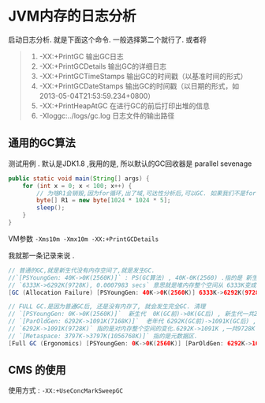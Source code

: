 # JVM内存的日志分析

启动日志分析. 就是下面这个命令.  一般选择第二个就行了.  或者将

> 1. -XX:+PrintGC 输出GC日志
> 2. -XX:+PrintGCDetails 输出GC的详细日志
> 3. -XX:+PrintGCTimeStamps 输出GC的时间戳（以基准时间的形式）
> 4. -XX:+PrintGCDateStamps 输出GC的时间戳（以日期的形式，如 2013-05-04T21:53:59.234+0800）
> 5. -XX:+PrintHeapAtGC 在进行GC的前后打印出堆的信息
> 6. -Xloggc:../logs/gc.log 日志文件的输出路径



## 通用的GC算法

测试用例 . 默认是JDK1.8 ,我用的是, 所以默认的GC回收器是 parallel sevenage 

```java
public static void main(String[] args) {
    for (int x = 0; x < 100; x++) {
        // 为啥R1会销毁,因为for循环,出了域,可达性分析后,可以GC. 如果我们不是for循环,写了实例化,直接OOM
        byte[] R1 = new byte[1024 * 1024 * 5];
        sleep();
    }
}
```

VM参数  `-Xms10m -Xmx10m -XX:+PrintGCDetails`  

我就那一条记录来说 . 

```java
// 普通的GC,就是新生代没有内存空间了,就是发生GC.
//`[PSYoungGen: 40K->0K(2560K)]` : PS(GC算法) , 40K-0K(2560) .指的是 新生代原先40K ,然后到了0K, 一共2560K. 所以2560K绝对不够 1024*5K哇. 所以发生了GC . 
// `6333K->6292K(9728K), 0.0007983 secs` 意思就是堆内存整个空间从 6333K变成了6292K , 一共是9728K .我们知道JDK1.8后, 将常量池也放进来堆内存了.
[GC (Allocation Failure) [PSYoungGen: 40K->0K(2560K)] 6333K->6292K(9728K), 0.0007983 secs] [Times: user=0.00 sys=0.00, real=0.00 secs] 

// FULL GC.是因为普通GC后, 还是没有内存了, 就会发生完全GC. 清理
// `[PSYoungGen: 0K->0K(2560K)]`  新生代  0K(GC前)->0K(GC后) , 新生代一共2560K 
// `[ParOldGen: 6292K->1091K(7168K)]`  老年代 6292K(GC前)->1091K(GC后) , 老年代一共7168K.
// `6292K->1091K(9728K)` 指的是对内存整个空间的变化.6292K->1091K ,一共9728K (9728=7168+2560).
// `[Metaspace: 3797K->3797K(1056768K)]` 指的是元数据区.
[Full GC (Ergonomics) [PSYoungGen: 0K->0K(2560K)] [ParOldGen: 6292K->1091K(7168K)] 6292K->1091K(9728K), [Metaspace: 3797K->3797K(1056768K)], 0.0164515 secs] [Times: user=0.06 sys=0.00, real=0.02 secs] 
```



## CMS 的使用

使用方式 :  `-XX:+UseConcMarkSweepGC `


